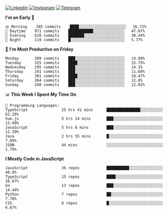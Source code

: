 [![Linkedin](https://img.shields.io/badge/-Archie-blue?style=flat-square&labelColor=gray&logo=Linkedin&logoColor=white&link=https://www.linkedin.com/in/archisdi)](https://www.linkedin.com/in/archisdi)
[![Instagram](https://img.shields.io/badge/-@archisdi-orange?style=flat-square&labelColor=gray&logo=Instagram&logoColor=white&link=https://www.instagram.com/archisdi)](https://www.instagram.com/archisdi)
[![Telegram](https://img.shields.io/badge/-aai-informational?style=flat-square&labelColor=gray&logo=telegram&logoColor=white&link=https://t.me/archisdi)](https://t.me/archisdi)

<!--START_SECTION:waka-->
**I'm an Early 🐤** 

```text
🌞 Morning    345 commits    ████░░░░░░░░░░░░░░░░░░░░░   16.72% 
🌆 Daytime    971 commits    ███████████░░░░░░░░░░░░░░   47.07% 
🌃 Evening    628 commits    ███████░░░░░░░░░░░░░░░░░░   30.44% 
🌙 Night      119 commits    █░░░░░░░░░░░░░░░░░░░░░░░░   5.77%

```
📅 **I'm Most Productive on Friday** 

```text
Monday       309 commits    ███░░░░░░░░░░░░░░░░░░░░░░   14.98% 
Tuesday      325 commits    ████░░░░░░░░░░░░░░░░░░░░░   15.75% 
Wednesday    295 commits    ███░░░░░░░░░░░░░░░░░░░░░░   14.3% 
Thursday     241 commits    ███░░░░░░░░░░░░░░░░░░░░░░   11.68% 
Friday       381 commits    ████░░░░░░░░░░░░░░░░░░░░░   18.47% 
Saturday     264 commits    ███░░░░░░░░░░░░░░░░░░░░░░   12.8% 
Sunday       248 commits    ███░░░░░░░░░░░░░░░░░░░░░░   12.02%

```


📊 **This Week I Spent My Time On** 

```text
💬 Programming Languages: 
TypeScript               25 hrs 41 mins      ███████████████░░░░░░░░░░   62.26% 
Vue.js                   5 hrs 24 mins       ███░░░░░░░░░░░░░░░░░░░░░░   13.09% 
JavaScript               5 hrs 6 mins        ███░░░░░░░░░░░░░░░░░░░░░░   12.39% 
Java                     2 hrs 55 mins       █░░░░░░░░░░░░░░░░░░░░░░░░   7.09% 
JSON                     44 mins             ░░░░░░░░░░░░░░░░░░░░░░░░░   1.79%

```

**I Mostly Code in JavaScript** 

```text
JavaScript               36 repos            ██████████░░░░░░░░░░░░░░░   40.0% 
TypeScript               15 repos            ████░░░░░░░░░░░░░░░░░░░░░   16.67% 
Go                       13 repos            ███░░░░░░░░░░░░░░░░░░░░░░   14.44% 
Python                   7 repos             ██░░░░░░░░░░░░░░░░░░░░░░░   7.78% 
CSS                      6 repos             █░░░░░░░░░░░░░░░░░░░░░░░░   6.67%

```



<!--END_SECTION:waka-->